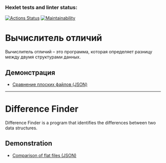### Hexlet tests and linter status:
[![Actions Status](https://github.com/rssolgaleo/python-project-50/actions/workflows/hexlet-check.yml/badge.svg)](https://github.com/rssolgaleo/python-project-50/actions)
[![Maintainability](https://api.codeclimate.com/v1/badges/3de92b6602273504cee1/maintainability)](https://codeclimate.com/github/rssolgaleo/python-project-50/maintainability)

# Вычислитель отличий

Вычислитель отличий – это программа, которая определяет разницу между двумя структурами данных.

## Демонстрация
* [Сравнение плоских файлов (JSON)](https://asciinema.org/a/XW1NuljsLBOzPnhVOYS0fjl1S)

---

# Difference Finder

Difference Finder is a program that identifies the differences between two data structures.

## Demonstration
* [Comparison of flat files (JSON)](https://asciinema.org/a/XW1NuljsLBOzPnhVOYS0fjl1S)
